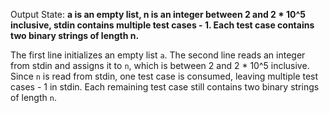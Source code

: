 Output State: **a is an empty list, n is an integer between 2 and 2 * 10^5 inclusive, stdin contains multiple test cases - 1. Each test case contains two binary strings of length n.**

The first line initializes an empty list `a`. The second line reads an integer from stdin and assigns it to `n`, which is between 2 and 2 * 10^5 inclusive. Since `n` is read from stdin, one test case is consumed, leaving multiple test cases - 1 in stdin. Each remaining test case still contains two binary strings of length `n`.